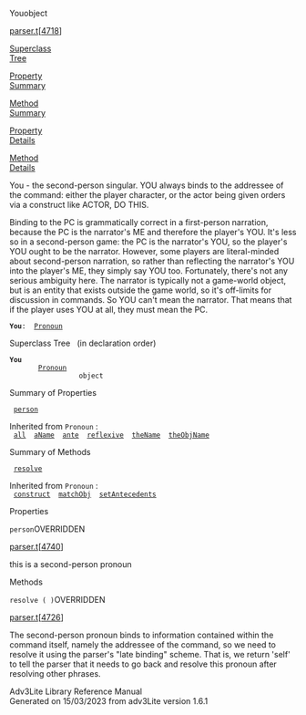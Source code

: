---
---
<span class="title">You</span><span class="type">object</span>

[parser.t](../file/parser.t.html)\[[4718](../source/parser.t.html#4718)\]

[Superclass  
Tree](#_SuperClassTree_)

[Property  
Summary](#_PropSummary_)

[Method  
Summary](#_MethodSummary_)

[Property  
Details](#_Properties_)

[Method  
Details](#_Methods_)

<div class="fdesc">

You - the second-person singular. YOU always binds to the addressee of
the command: either the player character, or the actor being given
orders via a construct like ACTOR, DO THIS.

Binding to the PC is grammatically correct in a first-person narration,
because the PC is the narrator's ME and therefore the player's YOU. It's
less so in a second-person game: the PC is the narrator's YOU, so the
player's YOU ought to be the narrator. However, some players are
literal-minded about second-person narration, so rather than reflecting
the narrator's YOU into the player's ME, they simply say YOU too.
Fortunately, there's not any serious ambiguity here. The narrator is
typically not a game-world object, but is an entity that exists outside
the game world, so it's off-limits for discussion in commands. So YOU
can't mean the narrator. That means that if the player uses YOU at all,
they must mean the PC.

**`You`**` :   `[`Pronoun`](../object/Pronoun.html)

</div>

<span id="_SuperClassTree_"></span>

<div class="mjhd">

<span class="hdln">Superclass Tree</span>   (in declaration order)

</div>

**`You`**  
`         `[`Pronoun`](../object/Pronoun.html)  
`                 object`  
<span id="_PropSummary_"></span>

<div class="mjhd">

<span class="hdln">Summary of Properties</span>  

</div>

` `[`person`](#person)`  `

Inherited from `Pronoun` :  
` `[`all`](../object/Pronoun.html#all)`  `[`aName`](../object/Pronoun.html#aName)`  `[`ante`](../object/Pronoun.html#ante)`  `[`reflexive`](../object/Pronoun.html#reflexive)`  `[`theName`](../object/Pronoun.html#theName)`  `[`theObjName`](../object/Pronoun.html#theObjName)`  `

<span id="_MethodSummary_"></span>

<div class="mjhd">

<span class="hdln">Summary of Methods</span>  

</div>

` `[`resolve`](#resolve)`  `

Inherited from `Pronoun` :  
` `[`construct`](../object/Pronoun.html#construct)`  `[`matchObj`](../object/Pronoun.html#matchObj)`  `[`setAntecedents`](../object/Pronoun.html#setAntecedents)`  `

<span id="_Properties_"></span>

<div class="mjhd">

<span class="hdln">Properties</span>  

</div>

<span id="person"></span>

`person`<span class="rem">OVERRIDDEN</span>

[parser.t](../file/parser.t.html)\[[4740](../source/parser.t.html#4740)\]

<div class="desc">

this is a second-person pronoun

</div>

<span id="_Methods_"></span>

<div class="mjhd">

<span class="hdln">Methods</span>  

</div>

<span id="resolve"></span>

`resolve ( )`<span class="rem">OVERRIDDEN</span>

[parser.t](../file/parser.t.html)\[[4726](../source/parser.t.html#4726)\]

<div class="desc">

The second-person pronoun binds to information contained within the
command itself, namely the addressee of the command, so we need to
resolve it using the parser's "late binding" scheme. That is, we return
'self' to tell the parser that it needs to go back and resolve this
pronoun after resolving other phrases.

</div>

<div class="ftr">

Adv3Lite Library Reference Manual  
Generated on 15/03/2023 from adv3Lite version 1.6.1

</div>
